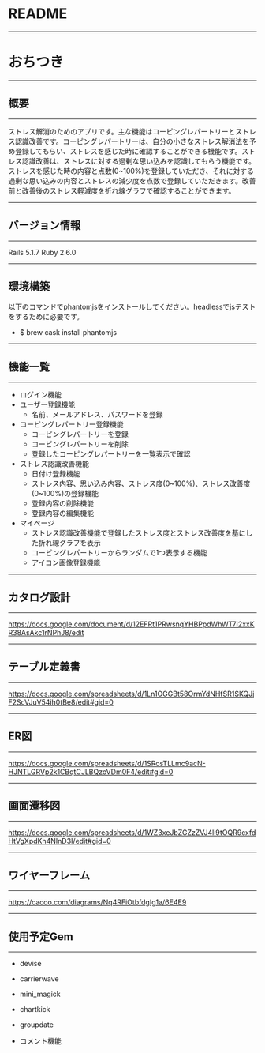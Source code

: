 # README
---
# おちつき
---
## 概要
---
ストレス解消のためのアプリです。主な機能はコーピングレパートリーとストレス認識改善です。コーピングレパートリーは、自分の小さなストレス解消法を予め登録してもらい、ストレスを感じた時に確認することができる機能です。ストレス認識改善は、ストレスに対する過剰な思い込みを認識してもらう機能です。ストレスを感じた時の内容と点数(0~100%)を登録していただき、それに対する過剰な思い込みの内容とストレスの減少度を点数で登録していただきます。改善前と改善後のストレス軽減度を折れ線グラフで確認することができます。

---
## バージョン情報
---
Rails 5.1.7
Ruby 2.6.0

---
## 環境構築
以下のコマンドでphantomjsをインストールしてください。headlessでjsテストをするために必要です。
- $ brew cask install phantomjs

---
## 機能一覧
---
- ログイン機能
- ユーザー登録機能
  - 名前、メールアドレス、パスワードを登録
- コーピングレパートリー登録機能
  - コーピングレパートリーを登録
  - コーピングレパートリーを削除
  - 登録したコーピングレパートリーを一覧表示で確認
- ストレス認識改善機能
  - 日付け登録機能
  - ストレス内容、思い込み内容、ストレス度(0~100%)、ストレス改善度(0~100%)の登録機能
  - 登録内容の削除機能
  - 登録内容の編集機能
- マイページ
  - ストレス認識改善機能で登録したストレス度とストレス改善度を基にした折れ線グラフを表示
  - コーピングレパートリーからランダムで1つ表示する機能
  - アイコン画像登録機能

---
## カタログ設計
---
https://docs.google.com/document/d/12EFRt1PRwsnqYHBPpdWhWT7I2xxKR38AsAkc1rNPhJ8/edit

---
## テーブル定義書
---
https://docs.google.com/spreadsheets/d/1Ln1OGGBt58OrmYdNHfSR1SKQJjF2ScVJuV54ih0tBe8/edit#gid=0

---
## ER図
---
https://docs.google.com/spreadsheets/d/1SRosTLLmc9acN-HJNTLGRVp2k1CBqtCJLBQzoVDm0F4/edit#gid=0

---
## 画面遷移図
---
https://docs.google.com/spreadsheets/d/1WZ3xeJbZGZzZVJ4li9tOQR9cxfdHtVgXpdKh4NInD3I/edit#gid=0

---
## ワイヤーフレーム
---
https://cacoo.com/diagrams/Nq4RFiOtbfdgIg1a/6E4E9

---
## 使用予定Gem
---
- devise
- carrierwave
- mini_magick
- chartkick
- groupdate

- コメント機能
